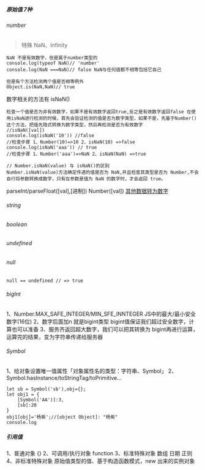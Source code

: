 ##### 原始值  7种
###### number

 > 特殊 NaN、Infinity
 ```
 NaN 不是有效数字，但是属于number类型的
console.log(typeof NaN)// 'number'
console.log(NaN ===NaN)// false NaN与任何值都不相等包括它自己

但是有个方法检测两个值是否相等例外
Object.is(NaN,NaN)// true

 ```
 数字相关的方法有
 isNaN()
 ```
检查一个值是否为非有效数字，如果不是有效数字返回true,反之是有效数字返回false 在使用isNaN进行检测的时候，首先会验证检测的值是否为数字类型，如果不是，先基于Number()这个方法，把值先隐式转换为数字类型，然后再检测是否为有效数字
 //isNaN([val])
console.log(isNaN('10')) //false
//检查步骤 1、Number(10)=>10 2、isNaN(10) =>false
console.log(isNaN('aaa')) // true
//检查步骤 1、Number('aaa')=>NaN 2、isNaN(NaN) =>true

// Number.isNaN(value) 与 isNaN()的区别
Number.isNaN(value)方法确定传递的值是否为 NaN,并且检查其类型是否为 Number,不会自行将参数转换成数字，只有在参数是值为 NaN 的数字时，才会返回 true。
 ```
 parseInt/parseFloat([val],[进制])
 Number([val]) [其他数据转为数字](https://github.com/tanxingli/2021-about-js/blob/master/%E5%85%B6%E4%BB%96%E6%95%B0%E6%8D%AE%E8%BD%AC%E4%B8%BA%E6%95%B0%E5%AD%97.md)

###### string
###### boolean
###### undefined
###### null
```
null == undefined // => true
```
###### bigInt
1、Number.MAX_SAFE_INTEGER/MIN_SFE_INNTEGER JS中的最大/最小安全数字(16位)
2、数字后面加n 就是bigint类型 bigint值保证我们超过安全数字，计算也可以准备
3、服务齐返回超大数字，我们可以把其转换为 bigint再进行运算，运算完的结果，变为字符串传递给服务器

###### Symbol
  1、给对象设置唯一值属性「对象属性名的类型：字符串、Symbol」
  2、Symbol.hasInstance/toStringTag/toPrimitive...

  ```
  let sb = Symbol('sb'),obj={};
  let obj1 = {
      [Symbol('AA')]:3,
      [sb]:20
  }
  obj1[obj]='杨紫';//[object Object]: "杨紫"
  console.log
  ```
##### 引用值
 1、普通对象 {}
 2、可调用/执行对象 function
 3、标准特殊对象
    数组
    日期
    正则
 4、非标准特殊对象 原始值类型的值、基于构造函数模式，new 出来的实例对象
